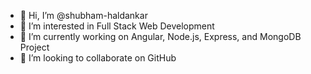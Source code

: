 - 👋 Hi, I’m @shubham-haldankar
- 👀 I’m interested in Full Stack Web Development
- 🌱 I’m currently working on Angular, Node.js, Express, and MongoDB Project
- 💞️ I’m looking to collaborate on GitHub
<!--- 📫 How to reach me ...--->

<!---
shubham-haldankar/shubham-haldankar is a ✨ special ✨ repository because its `README.md` (this file) appears on your GitHub profile.
You can click the Preview link to take a look at your changes.
--->

